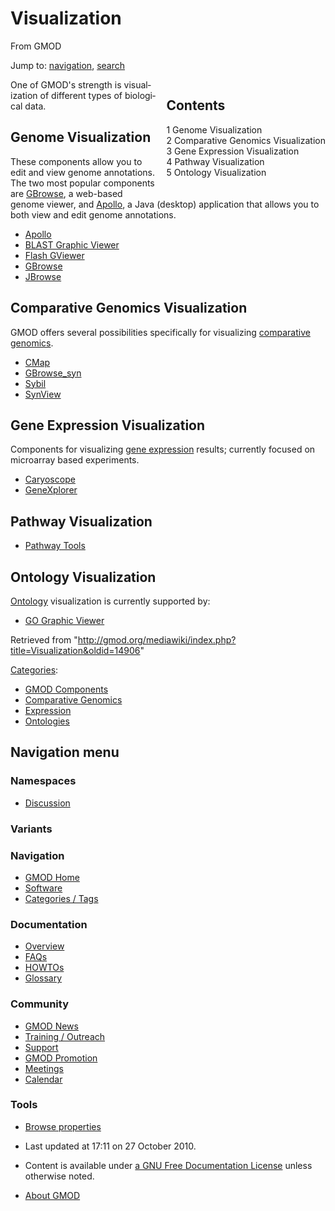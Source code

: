 <div id="mw-page-base" class="noprint">

</div>

<div id="mw-head-base" class="noprint">

</div>

<div id="content" class="mw-body" role="main">

<span id="top"></span>

<div id="mw-js-message" style="display:none;">

</div>



# <span dir="auto">Visualization</span>

<div id="bodyContent">

<div id="siteSub">

From GMOD

</div>

<div id="contentSub">

</div>

<div id="jump-to-nav" class="mw-jump">

Jump to: [navigation](#mw-navigation), [search](#p-search)

</div>

<div id="mw-content-text" class="mw-content-ltr" lang="en" dir="ltr">

<div style="float: right; padding-left: 1em; padding-bottom: 1em;">

<div id="toc" class="toc">

<div id="toctitle">

## Contents

</div>

- [<span class="tocnumber">1</span> <span class="toctext">Genome
  Visualization</span>](#Genome_Visualization)
- [<span class="tocnumber">2</span> <span class="toctext">Comparative
  Genomics Visualization</span>](#Comparative_Genomics_Visualization)
- [<span class="tocnumber">3</span> <span class="toctext">Gene
  Expression Visualization</span>](#Gene_Expression_Visualization)
- [<span class="tocnumber">4</span> <span class="toctext">Pathway
  Visualization</span>](#Pathway_Visualization)
- [<span class="tocnumber">5</span> <span class="toctext">Ontology
  Visualization</span>](#Ontology_Visualization)

</div>

</div>

One of GMOD's strength is visualization of different types of biological
data.

## <span id="Genome_Visualization" class="mw-headline">Genome Visualization</span>

These components allow you to edit and view genome annotations. The two
most popular components are [GBrowse](GBrowse.1 "GBrowse"), a web-based
genome viewer, and [Apollo](Apollo.1 "Apollo"), a Java (desktop)
application that allows you to both view and edit genome annotations.

- [Apollo](Apollo.1 "Apollo")
- [BLAST Graphic Viewer](BLAST_Graphic_Viewer.1 "BLAST Graphic Viewer")
- [Flash GViewer](Flash_GViewer "Flash GViewer")
- [GBrowse](GBrowse.1 "GBrowse")
- [JBrowse](JBrowse.1 "JBrowse")

## <span id="Comparative_Genomics_Visualization" class="mw-headline">Comparative Genomics Visualization</span>

GMOD offers several possibilities specifically for visualizing
[comparative genomics](Comparative_Genomics "Comparative Genomics").

- [CMap](CMap.1 "CMap")
- [GBrowse_syn](GBrowse_syn.1 "GBrowse syn")
- [Sybil](Sybil "Sybil")
- [SynView](SynView "SynView")

## <span id="Gene_Expression_Visualization" class="mw-headline">Gene Expression Visualization</span>

Components for visualizing [gene
expression](Category:Expression "Category:Expression") results;
currently focused on microarray based experiments.

- [Caryoscope](Caryoscope "Caryoscope")
- [GeneXplorer](GeneXplorer "GeneXplorer")

## <span id="Pathway_Visualization" class="mw-headline">Pathway Visualization</span>

- [Pathway Tools](Pathway_Tools.1 "Pathway Tools")

## <span id="Ontology_Visualization" class="mw-headline">Ontology Visualization</span>

[Ontology](Category:Ontologies "Category:Ontologies") visualization is
currently supported by:

- [GO Graphic Viewer](GO_Graphic_Viewer.1 "GO Graphic Viewer")

</div>

<div class="printfooter">

Retrieved from
"<http://gmod.org/mediawiki/index.php?title=Visualization&oldid=14906>"

</div>

<div id="catlinks" class="catlinks">

<div id="mw-normal-catlinks" class="mw-normal-catlinks">

[Categories](Special:Categories "Special:Categories"):

- [GMOD Components](Category:GMOD_Components "Category:GMOD Components")
- [Comparative
  Genomics](Category:Comparative_Genomics "Category:Comparative Genomics")
- [Expression](Category:Expression "Category:Expression")
- [Ontologies](Category:Ontologies "Category:Ontologies")

</div>

</div>

<div class="visualClear">

</div>

</div>

</div>

<div id="mw-navigation">

## Navigation menu

<div id="mw-head">



<div id="left-navigation">

<div id="p-namespaces" class="vectorTabs" role="navigation"
aria-labelledby="p-namespaces-label">

### Namespaces


- <span id="ca-talk"><a
  href="http://gmod.org/mediawiki/index.php?title=Talk:Visualization&amp;action=edit&amp;redlink=1"
  accesskey="t"
  title="Discussion about the content page [t]">Discussion</a></span>

</div>

<div id="p-variants" class="vectorMenu emptyPortlet" role="navigation"
aria-labelledby="p-variants-label">

### 

### Variants[](#)

<div class="menu">

</div>

</div>

</div>





</div>

</div>

</div>

<div id="mw-panel">

<div id="p-logo" role="banner">

<a href="Main_Page"
style="background-image: url(../images/GMOD-cogs.png);"
title="Visit the main page"></a>

</div>

<div id="p-Navigation" class="portal" role="navigation"
aria-labelledby="p-Navigation-label">

### Navigation

<div class="body">

- <span id="n-GMOD-Home">[GMOD Home](Main_Page)</span>
- <span id="n-Software">[Software](GMOD_Components)</span>
- <span id="n-Categories-.2F-Tags">[Categories /
  Tags](Categories)</span>

</div>

</div>

<div id="p-Documentation" class="portal" role="navigation"
aria-labelledby="p-Documentation-label">

### Documentation

<div class="body">

- <span id="n-Overview">[Overview](Overview)</span>
- <span id="n-FAQs">[FAQs](Category:FAQ)</span>
- <span id="n-HOWTOs">[HOWTOs](Category:HOWTO)</span>
- <span id="n-Glossary">[Glossary](Glossary)</span>

</div>

</div>

<div id="p-Community" class="portal" role="navigation"
aria-labelledby="p-Community-label">

### Community

<div class="body">

- <span id="n-GMOD-News">[GMOD News](GMOD_News)</span>
- <span id="n-Training-.2F-Outreach">[Training /
  Outreach](Training_and_Outreach)</span>
- <span id="n-Support">[Support](Support)</span>
- <span id="n-GMOD-Promotion">[GMOD Promotion](GMOD_Promotion)</span>
- <span id="n-Meetings">[Meetings](Meetings)</span>
- <span id="n-Calendar">[Calendar](Calendar)</span>

</div>

</div>

<div id="p-tb" class="portal" role="navigation"
aria-labelledby="p-tb-label">

### Tools

<div class="body">


- <span id="t-smwbrowselink"><a href="Special%3ABrowse/Visualization" rel="smw-browse">Browse
  properties</a></span>


</div>

</div>

</div>

</div>

<div id="footer" role="contentinfo">

- <span id="footer-info-lastmod">Last updated at 17:11 on 27 October
  2010.</span>
<!-- - <span id="footer-info-viewcount">39,989 page views.</span> -->
- <span id="footer-info-copyright">Content is available under
  <a href="http://www.gnu.org/licenses/fdl-1.3.html" class="external"
  rel="nofollow">a GNU Free Documentation License</a> unless otherwise
  noted.</span>

<!-- -->

- <span id="footer-places-about">[About
  GMOD](GMOD:About "GMOD:About")</span>

<!-- -->






</div>
